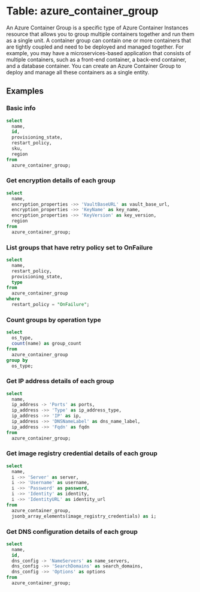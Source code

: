 # Table: azure_container_group

An Azure Container Group is a specific type of Azure Container Instances resource that allows you to group multiple containers together and run them as a single unit. A container group can contain one or more containers that are tightly coupled and need to be deployed and managed together. For example, you may have a microservices-based application that consists of multiple containers, such as a front-end container, a back-end container, and a database container. You can create an Azure Container Group to deploy and manage all these containers as a single entity.

## Examples

### Basic info

```sql
select
  name,
  id,
  provisioning_state,
  restart_policy,
  sku,
  region
from
  azure_container_group;
```

### Get encryption details of each group

```sql
select
  name,
  encryption_properties ->> 'VaultBaseURL' as vault_base_url,
  encryption_properties ->> 'KeyName' as key_name,
  encryption_properties ->> 'KeyVersion' as key_version,
  region
from
  azure_container_group;
```

### List groups that have retry policy set to OnFailure

```sql
select
  name,
  restart_policy,
  provisioning_state,
  type
from
  azure_container_group
where
  restart_policy = "OnFailure";
```

### Count groups by operation type

```sql
select
  os_type,
  count(name) as group_count
from
  azure_container_group
group by
  os_type;
```

### Get IP address details of each group

```sql
select
  name,
  ip_address -> 'Ports' as ports,
  ip_address ->> 'Type' as ip_address_type,
  ip_address ->> 'IP' as ip,
  ip_address ->> 'DNSNameLabel' as dns_name_label,
  ip_address ->> 'Fqdn' as fqdn
from
  azure_container_group;
```

### Get image registry credential details of each group

```sql
select
  name,
  i ->> 'Server' as server,
  i ->> 'Username' as username,
  i ->> 'Password' as password,
  i ->> 'Identity' as identity,
  i ->> 'IdentityURL' as identity_url
from
  azure_container_group,
  jsonb_array_elements(image_registry_credentials) as i;
```

### Get DNS configuration details of each group

```sql
select
  name,
  id,
  dns_config -> 'NameServers' as name_servers,
  dns_config ->> 'SearchDomains' as search_domains,
  dns_config ->> 'Options' as options
from
  azure_container_group;
```
